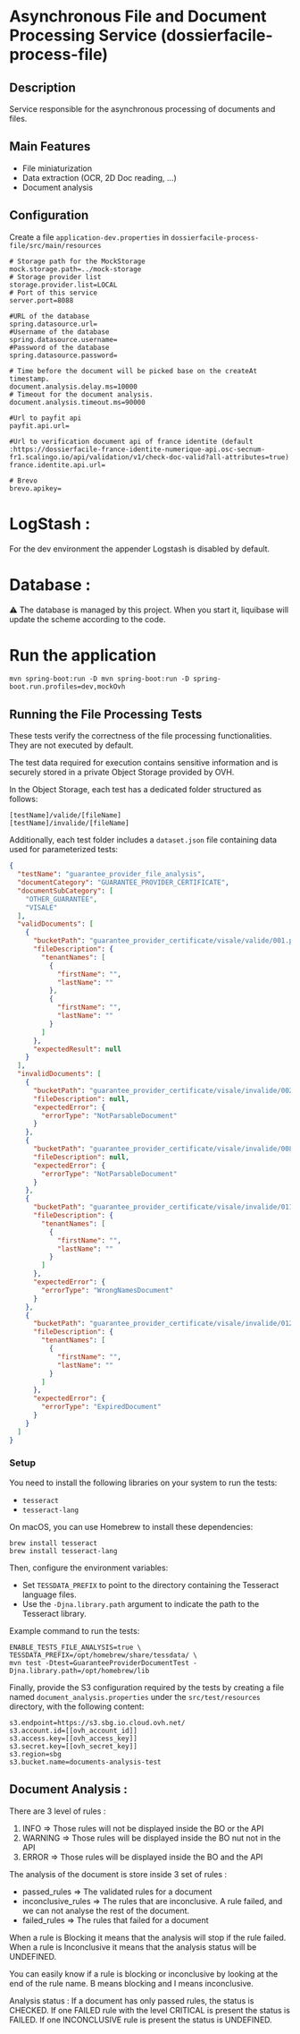# Asynchronous File and Document Processing Service (dossierfacile-process-file)

## Description
Service responsible for the asynchronous processing of documents and files.

## Main Features
- File miniaturization
- Data extraction (OCR, 2D Doc reading, ...)
- Document analysis

## Configuration
Create a file `application-dev.properties` in `dossierfacile-process-file/src/main/resources`

```properties
# Storage path for the MockStorage
mock.storage.path=../mock-storage
# Storage provider list
storage.provider.list=LOCAL
# Port of this service
server.port=8088

#URL of the database
spring.datasource.url=
#Username of the database
spring.datasource.username=
#Password of the database
spring.datasource.password=

# Time before the document will be picked base on the createAt timestamp.
document.analysis.delay.ms=10000
# Timeout for the document analysis.
document.analysis.timeout.ms=90000

#Url to payfit api
payfit.api.url=

#Url to verification document api of france identite (default :https://dossierfacile-france-identite-numerique-api.osc-secnum-fr1.scalingo.io/api/validation/v1/check-doc-valid?all-attributes=true)
france.identite.api.url=

# Brevo
brevo.apikey=
```

# LogStash :

For the dev environment the appender Logstash is disabled by default.

# Database :
⚠️ The database is managed by this project. When you start it, liquibase will update the scheme according to the code.

# Run the application

```shell
mvn spring-boot:run -D mvn spring-boot:run -D spring-boot.run.profiles=dev,mockOvh
```

## Running the File Processing Tests

These tests verify the correctness of the file processing functionalities. They are not executed by default.

The test data required for execution contains sensitive information and is securely stored in a private Object Storage provided by OVH.

In the Object Storage, each test has a dedicated folder structured as follows:

```
[testName]/valide/[fileName]
[testName]/invalide/[fileName]
```

Additionally, each test folder includes a `dataset.json` file containing data used for parameterized tests:

```json
{
  "testName": "guarantee_provider_file_analysis",
  "documentCategory": "GUARANTEE_PROVIDER_CERTIFICATE",
  "documentSubCategory": [
    "OTHER_GUARANTEE",
    "VISALE"
  ],
  "validDocuments": [
    {
      "bucketPath": "guarantee_provider_certificate/visale/valide/001.pdf",
      "fileDescription": {
        "tenantNames": [
          {
            "firstName": "",
            "lastName": ""
          },
          {
            "firstName": "",
            "lastName": ""
          }
        ]
      },
      "expectedResult": null
    }
  ],
  "invalidDocuments": [
    {
      "bucketPath": "guarantee_provider_certificate/visale/invalide/002.pdf",
      "fileDescription": null,
      "expectedError": {
        "errorType": "NotParsableDocument"
      }
    },
    {
      "bucketPath": "guarantee_provider_certificate/visale/invalide/008.pdf",
      "fileDescription": null,
      "expectedError": {
        "errorType": "NotParsableDocument"
      }
    },
    {
      "bucketPath": "guarantee_provider_certificate/visale/invalide/011.pdf",
      "fileDescription": {
        "tenantNames": [
          {
            "firstName": "",
            "lastName": ""
          }
        ]
      },
      "expectedError": {
        "errorType": "WrongNamesDocument"
      }
    },
    {
      "bucketPath": "guarantee_provider_certificate/visale/invalide/012.pdf",
      "fileDescription": {
        "tenantNames": [
          {
            "firstName": "",
            "lastName": ""
          }
        ]
      },
      "expectedError": {
        "errorType": "ExpiredDocument"
      }
    }
  ]
}
```

### Setup

You need to install the following libraries on your system to run the tests:

- `tesseract`
- `tesseract-lang`

On macOS, you can use Homebrew to install these dependencies:

```shell
brew install tesseract
brew install tesseract-lang
```

Then, configure the environment variables:

- Set `TESSDATA_PREFIX` to point to the directory containing the Tesseract language files.
- Use the `-Djna.library.path` argument to indicate the path to the Tesseract library.

Example command to run the tests:

```shell
ENABLE_TESTS_FILE_ANALYSIS=true \
TESSDATA_PREFIX=/opt/homebrew/share/tessdata/ \
mvn test -Dtest=GuaranteeProviderDocumentTest -Djna.library.path=/opt/homebrew/lib
```

Finally, provide the S3 configuration required by the tests by creating a file named `document_analysis.properties` under the `src/test/resources` directory, with the following content:

```properties
s3.endpoint=https://s3.sbg.io.cloud.ovh.net/
s3.account.id=[[ovh_account_id]]
s3.access.key=[[ovh_access_key]]
s3.secret.key=[[ovh_secret_key]]
s3.region=sbg
s3.bucket.name=documents-analysis-test
```

## Document Analysis : 
There are 3 level of rules : 
1. INFO => Those rules will not be displayed inside the BO or the API
2. WARNING => Those rules will be displayed inside the BO nut not in the API
3. ERROR => Those rules will be displayed inside the BO and the API

The analysis of the document is store inside 3 set of rules : 
- passed_rules => The validated rules for a document
- inconclusive_rules => The rules that are inconclusive. A rule failed, and we can not analyse the rest of the document.
- failed_rules => The rules that failed for a document

When a rule is Blocking it means that the analysis will stop if the rule failed.
When a rule is Inconclusive it means that the analysis status will be UNDEFINED.

You can easily know if a rule is blocking or inconclusive by looking at the end of the rule name.
B means blocking and I means inconclusive.

Analysis status : 
If a document has only passed rules, the status is CHECKED.
If one FAILED rule with the level CRITICAL is present the status is FAILED.
If one INCONCLUSIVE rule is present the status is UNDEFINED.